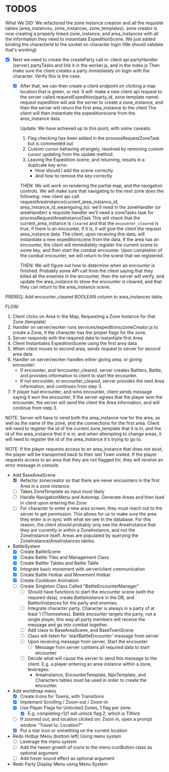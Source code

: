 # TODOS


What We DID:
We refactored the zone instance creation and all the requisite tables (area_instances, zone_instances, zone_templates).
zone creator is now creating a properly linked zone_instance, and area_instances with all the information they need to instantiate ExpeditionScene.
We just added binding the characterId to the socket on character login (We should validate that's working)
- [x] Next we need to create the createParty call in:
    client api
    partyHandler (server)
    partyTasks
    and link it in the worker.js, and in the index.js
    Then make sure the client creates a party immediately on login with the character.
    Verify this is the case.

    - [x] After that, we can then create a client endpoint on clicking a map location that is green, or red.
    It will:
        make a new client api request to the server called requestExpedition(party_id, zone template name)
        request expedition will ask the server to create a zone_instance, and then the server will return the first area_instance to the client
        The client will then instantiate the expeditionscene from the area_instance data.

        Update: We have achieved up to this point, with some caveats:
        1) Flag checking has been added in the processRequestZoneTask but is commented out
        2) Custom cursor behaving strangely, resolved by removing custom cursor updating from the update method.
        3) Leaving the Expedition scene, and returning, results in a duplicate key error.  
            - How should I add the scene correctly
            - And how to remove the key correctly

        THEN:
        We will work on rendering the partial map, and the navigation controls.
        We will make sure that navigating to the next zone does the following:
            new client api call: requestAreaInstance(current_area_instance_id, area_instance_id_wearegoing_to).
            we'll need in the zoneHandler (or areaHandler) a requisite handler
            we'll need a zoneTasks task for processRequestAreaInstanceTask
                This will check that the current_area_instance is `cleared` and that the `encounter_cleared` is true, if there is an encounter, if it is, it will give the client the request area_instance data.
            The client, upon receiving this data, will instantiate a new expeditionscene from the data.
            If the area has an encounter, the client will immediately register the current scene to some key, and then start the combat encounter.
            Upon completion of the combat encounter, we will return to the scene that we registered.

        THEN:
        We will figure out how to determine when an encounter is finished.
        Probably some API call from the client saying that they killed all the enemies in the encounter, then the server will verify, and update the area_instance to show the encounter is cleared, and that they can return to the area_instance scene.



PREREQ: Add encounter_cleared BOOLEAN column to area_instances table.

FLOW:
1. Client clicks on Area in the Map, Requesting a Zone Instance for that Zone (template)
2. Handler on server/worker runs services/expeditions/zoneCreator.js to create a Zone, if the character has the proper flags for the zone.
3. Server responds with the required data to instantiate first Area
4. Client Instantiates ExpeditionScene using the first area data
5. When client moves to second area, sends request to server for second area data
6. Handler on server/worker handles either giving area, or giving encounter:
    - If encounter, and !encounter_cleared, server creates Battlers, Battle, and provides information to client to start the encounter.
    - If not encounter, or encounter_cleared, server provides the next Area information, and continues from step 3.
7. If player had encounter, and wins encounter, client sends message saying it won the encounter, if the server agrees that the player won the encounter, the server will send the client the Area information, and will continue from step 3.

NOTE: Server will have to send both the area_instance row for the area, as well as the name of the zone, and the connections for the first area.  Client will need to register the id of the current zone_template that it is in, and the id of the area_instance that it is in, and when attempting to change areas, it will need to register the id of the area_instance it's trying to go to.

NOTE: If the player requests access to an area_instance that does not exist, the player will be transported back to their last Town visited.  If the player requests access to an area that they are not flagged for, they will receive an error message in console.

- Add BaseAreaScene
    - [x] Refactor zonecreator so that there are never encounters in the first Area in a zone instance.
    - [ ] Takes ZoneTemplate as input most likely
    - [ ] Handle NavigationMenu and Automap.  Generate Areas and then load in client upon entering the Zone
    - [ ] For character to enter a new area screen, they must reach out to the server to get permission.  This allows for us to make sure the area they enter is in sync with what we see in the database.  For this reason, the client should probably only see the AreaInstance that they are currently in within a ZoneInstance, and not the ZoneInstance itself.  Areas are populated by querying the ZoneInstance/AreaInstances tables. 

- BattleSystem
    - [x] Create BattleScene
    - [x] Create Battle Tiles and Management Class
    - [x] Create Battler Tables and Battle Table 
    - [x] Integrate basic movement with server/client communication
    - [x] Create Battle Hotbar and Movement Hotbar
    - [x] Create Cooldown Animation
    - [ ] Create Singleton Class Called "BattleEncounterManager"
        - [ ] Should have functions to start the encounter scene (with the required data), create BattleInstance in the DB, and BattlerInstances for the party and enemies.
        - [ ] Integrate character party.  Character is always in a party of at least 1 (Themselves).  Battle encounter targets the party, not a single player, this way all party members will receive the message and go into combat together.
        - [ ] Add class to BaseAreaScene, and BaseTownScene
        - [ ] Class will listen for 'startBattleEncounter' message from server
        - [ ] Upon receiving message from server, Start the encounter
            - [ ] Message from server contains all required data to start encounter
        - [ ] Decide what will cause the server to send this message to the client. E.g. a player entering an area instance within a zone, leverages:
            - AreaInstance, EncounterTemplate, NpcTemplate, and Characters tables must be used in order to create the encounter.


- Add worldmap menu
    - [x] Create Icons for Towns, with Transitions
    - [x] Implement Scrolling / Zoom-out / Zoom-in
    - [x] Use Player Flags for Unlocked Zones, 1 flag per zone. 
        - [x] E.g. completing r1z1 will unlock flag 2, which is Tilford
    - [ ] If zoomed out, and location clicked on: Zoom in, open a prompt window "Travel to: Location?"
    - [x] Put a star icon or something on the current location    

- Redo Hotbar Menu (bottom left) Using menu system
    - [ ] Leverage the menu system
    - [ ] Add the tween growth of icons to the menu iconButton class as optional argument
    - [ ] Add hover sound effect as optional argument

- Redo Party Display Menu using Menu System
